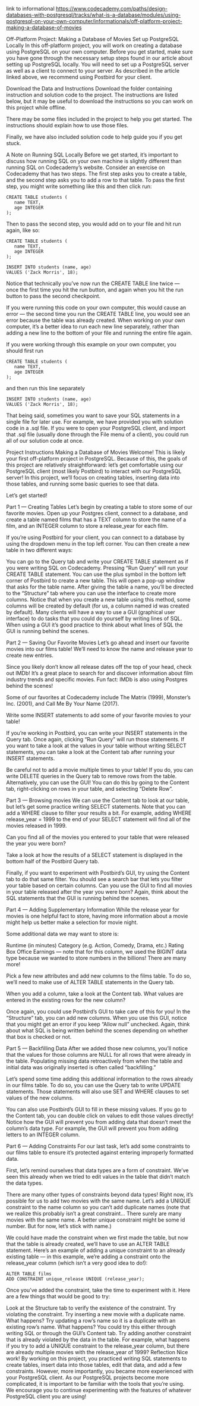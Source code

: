 link to informational
https://www.codecademy.com/paths/design-databases-with-postgresql/tracks/what-is-a-database/modules/using-postgresql-on-your-own-computer/informationals/off-platform-project-making-a-database-of-movies


Off-Platform Project: Making a Database of Movies
Set up PostgreSQL Locally
In this off-platform project, you will work on creating a database using PostgreSQL on your own computer. Before you get started, make sure you have gone through the necessary setup steps found in our article about setting up PostgreSQL locally. You will need to set up a PostgreSQL server as well as a client to connect to your server. As described in the article linked above, we recommend using Postbird for your client.

Download the Data and Instructions
Download the folder containing instruction and solution code to the project. The instructions are listed below, but it may be useful to download the instructions so you can work on this project while offline.

There may be some files included in the project to help you get started. The instructions should explain how to use those files.

Finally, we have also included solution code to help guide you if you get stuck.

A Note on Running SQL Locally
Before we get started, it’s important to discuss how running SQL on your own machine is slightly different than running SQL on Codecademy’s website. Consider an exercise on Codecademy that has two steps. The first step asks you to create a table, and the second step asks you to add a row to that table. To pass the first step, you might write something like this and then click run:

```
CREATE TABLE students (
   name TEXT, 
   age INTEGER
);
```
Then to pass the second step, you would add on to your file and hit run again, like so:
```
CREATE TABLE students (
   name TEXT, 
   age INTEGER
);

INSERT INTO students (name, age) 
VALUES ('Zack Morris', 18);

```

Notice that technically you’ve now run the CREATE TABLE line twice — once the first time you hit the run button, and again when you hit the run button to pass the second checkpoint.

If you were running this code on your own computer, this would cause an error — the second time you run the CREATE TABLE line, you would see an error because the table was already created. When working on your own computer, it’s a better idea to run each new line separately, rather than adding a new line to the bottom of your file and running the entire file again.

If you were working through this example on your own computer, you should first run
```
CREATE TABLE students (
   name TEXT, 
   age INTEGER
);

```

and then run this line separately
```
INSERT INTO students (name, age) 
VALUES ('Zack Morris', 18);
```

That being said, sometimes you want to save your SQL statements in a single file for later use. For example, we have provided you with solution code in a .sql file. If you were to open your PostgreSQL client, and import that .sql file (usually done through the File menu of a client), you could run all of our solution code at once.

Project Instructions
Making a Database of Movies
Welcome! This is likely your first off-platform project in PostgreSQL. Because of this, the goals of this project are relatively straightforward: let’s get comfortable using our PostgreSQL client (most likely Postbird) to interact with our PostgreSQL server! In this project, we’ll focus on creating tables, inserting data into those tables, and running some basic queries to see that data.

Let’s get started!

Part 1 — Creating Tables
Let’s begin by creating a table to store some of our favorite movies. Open up your Postgres client, connect to a database, and create a table named films that has a TEXT column to store the name of a film, and an INTEGER column to store a release_year for each film.

If you’re using Postbird for your client, you can connect to a database by using the dropdown menu in the top left corner. You can then create a new table in two different ways:

You can go to the Query tab and write your CREATE TABLE statement as if you were writing SQL on Codecademy. Pressing “Run Query” will run your CREATE TABLE statement.
You can use the plus symbol in the bottom left corner of Postbird to create a new table. This will open a pop-up window that asks for the table name. After giving the table a name, you’ll be directed to the “Structure” tab where you can use the interface to create more columns. Notice that when you create a new table using this method, some columns will be created by default (for us, a column named id was created by default). Many clients will have a way to use a GUI (graphical user interface) to do tasks that you could do yourself by writing lines of SQL. When using a GUI it’s good practice to think about what lines of SQL the GUI is running behind the scenes.

Part 2 — Saving Our Favorite Movies
Let’s go ahead and insert our favorite movies into our films table! We’ll need to know the name and release year to create new entries.

Since you likely don’t know all release dates off the top of your head, check out IMDb! It’s a great place to search for and discover information about film industry trends and specific movies. Fun fact: IMDb is also using Postgres behind the scenes!

Some of our favorites at Codecademy include The Matrix (1999), Monster’s Inc. (2001), and Call Me By Your Name (2017).

Write some INSERT statements to add some of your favorite movies to your table!

If you’re working in Postbird, you can write your INSERT statements in the Query tab. Once again, clicking “Run Query” will run those statements. If you want to take a look at the values in your table without writing SELECT statements, you can take a look at the Content tab after running your INSERT statements.

Be careful not to add a movie multiple times to your table! If you do, you can write DELETE queries in the Query tab to remove rows from the table. Alternatively, you can use the GUI! You can do this by going to the Content tab, right-clicking on rows in your table, and selecting “Delete Row”.

Part 3 — Browsing movies
We can use the Content tab to look at our table, but let’s get some practice writing SELECT statements. Note that you can add a WHERE clause to filter your results a bit. For example, adding WHERE release_year = 1999 to the end of your SELECT statement will find all of the movies released in 1999.

Can you find all of the movies you entered to your table that were released the year you were born?

Take a look at how the results of a SELECT statement is displayed in the bottom half of the Postbird Query tab.

Finally, if you want to experiment with Postbird’s GUI, try using the Content tab to do that same filter. You should see a search bar that lets you filter your table based on certain columns. Can you use the GUI to find all movies in your table released after the year you were born? Again, think about the SQL statements that the GUI is running behind the scenes.

Part 4 — Adding Supplementary Information
While the release year for movies is one helpful fact to store, having more information about a movie might help us better make a selection for movie night.

Some additional data we may want to store is:

Runtime (in minutes)
Category (e.g. Action, Comedy, Drama, etc.)
Rating
Box Office Earnings — note that for this column, we used the BIGINT data type because we wanted to store numbers in the billions!
There are many more!

Pick a few new attributes and add new columns to the films table. To do so, we’ll need to make use of ALTER TABLE statements in the Query tab.

When you add a column, take a look at the Content tab. What values are entered in the existing rows for the new column?

Once again, you could use Postbird’s GUI to take care of this for you! In the “Structure” tab, you can add new columns. When you use this GUI, notice that you might get an error if you keep “Allow null” unchecked. Again, think about what SQL is being written behind the scenes depending on whether that box is checked or not.

Part 5 — Backfilling Data
After we added those new columns, you’ll notice that the values for those columns are NULL for all rows that were already in the table. Populating missing data retroactively from when the table and initial data was originally inserted is often called “backfilling.”

Let’s spend some time adding this additional information to the rows already in our films table. To do so, you can use the Query tab to write UPDATE statements. Those statements will also use SET and WHERE clauses to set values of the new columns.

You can also use Postbird’s GUI to fill in these missing values. If you go to the Content tab, you can double click on values to edit those values directly! Notice how the GUI will prevent you from adding data that doesn’t meet the column’s data type. For example, the GUI will prevent you from adding letters to an INTEGER column.

Part 6 — Adding Constraints
For our last task, let’s add some constraints to our films table to ensure it’s protected against entering improperly formatted data.

First, let’s remind ourselves that data types are a form of constraint. We’ve seen this already when we tried to edit values in the table that didn’t match the data types.

There are many other types of constraints beyond data types! Right now, it’s possible for us to add two movies with the same name. Let’s add a UNIQUE constraint to the name column so you can’t add duplicate names (note that we realize this probably isn’t a great constraint… There surely are many movies with the same name. A better unique constraint might be some id number. But for now, let’s stick with name.)

We could have made the constraint when we first made the table, but now that the table is already created, we’ll have to use an ALTER TABLE statement. Here’s an example of adding a unique constraint to an already existing table — in this example, we’re adding a constraint onto the release_year column (which isn’t a very good idea to do!):
```
ALTER TABLE films
ADD CONSTRAINT unique_release UNIQUE (release_year);
```

Once you’ve added the constraint, take the time to experiment with it. Here are a few things that would be good to try:

Look at the Structure tab to verify the existence of the constraint.
Try violating the constraint. Try inserting a new movie with a duplicate name. What happens?
Try updating a row’s name so it is a duplicate with an existing row’s name. What happens? You could try this either through writing SQL or through the GUI’s Content tab.
Try adding another constraint that is already violated by the data in the table. For example, what happens if you try to add a UNIQUE constraint to the release_year column, but there are already multiple movies with the release_year of 1999?
Reflection
Nice work! By working on this project, you practiced writing SQL statements to create tables, insert data into those tables, edit that data, and add a few constraints. However, more importantly, you became more experienced with your PostgreSQL client. As our PostgreSQL projects become more complicated, it is important to be familiar with the tools that you’re using. We encourage you to continue experimenting with the features of whatever PostgreSQL client you are using!





















